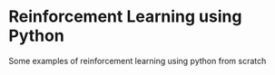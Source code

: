 # Reinforcement Learning using Python

Some examples of reinforcement learning using python from scratch
